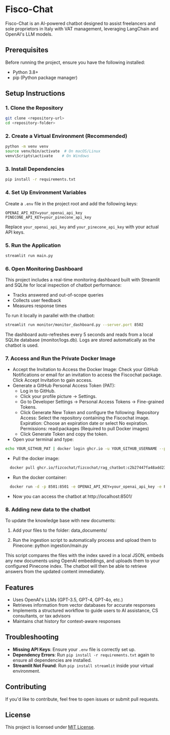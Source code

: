 # Fisco-Chat

Fisco-Chat is an AI-powered chatbot designed to assist freelancers and sole proprietors in Italy with VAT management, leveraging LangChain and OpenAI's LLM models. 

## Prerequisites

Before running the project, ensure you have the following installed:
- Python 3.8+
- pip (Python package manager)

## Setup Instructions

### 1. Clone the Repository
```bash
git clone <repository-url>
cd <repository-folder>
```

### 2. Create a Virtual Environment (Recommended)
```bash
python -m venv venv
source venv/bin/activate  # On macOS/Linux
venv\Scripts\activate    # On Windows
```

### 3. Install Dependencies
```bash
pip install -r requirements.txt
```

### 4. Set Up Environment Variables
Create a `.env` file in the project root and add the following keys:
```
OPENAI_API_KEY=your_openai_api_key
PINECONE_API_KEY=your_pinecone_api_key
```
Replace `your_openai_api_key` and `your_pinecone_api_key` with your actual API keys.

### 5. Run the Application
```bash
streamlit run main.py
```

### 6. Open Monitoring Dashboard
This project includes a real-time monitoring dashboard built with Streamlit and SQLite for local inspection of chatbot performance:
- Tracks answered and out-of-scope queries
- Collects user feedback
- Measures response times

To run it locally in parallel with the chatbot:
```bash
streamlit run monitor/monitor_dashboard.py --server.port 8502
```
The dashboard auto-refreshes every 5 seconds and reads from a local SQLite database (monitor/logs.db). Logs are stored automatically as the chatbot is used.

### 7.  Access and Run the Private Docker Image

- Accept the Invitation to Access the Docker Image: Check your GitHub Notifications or email for an invitation to access the Fiscochat package. Click Accept Invitation to gain access.
- Generate a GitHub Personal Access Token (PAT):
  - Log in to GitHub.
  - Click your profile picture → Settings.
  - Go to Developer Settings → Personal Access Tokens → Fine-grained Tokens.
  - Click Generate New Token and configure the following: Repository Access: Select the repository containing the Fiscochat image. Expiration: Choose an expiration date or select No expiration. Permissions: read:packages (Required to pull Docker images)
  - Click Generate Token and copy the token.
- Open your terminal and type:
```bash
echo YOUR_GITHUB_PAT | docker login ghcr.io -u YOUR_GITHUB_USERNAME --password-stdin
```
- Pull the docker image:
```bash
  docker pull ghcr.io/fizcochat/fizcochat/rag_chatbot:c2b27447fa48add23da1b773804833be4615e251
  ```
- Run the docker container:
```bash  
  docker run -d -p 8501:8501 -e OPENAI_API_KEY=your_openai_api_key -e PINECONE_API_KEY=your_pinecone_api_key ghcr.io/fizcochat/fizcochat/rag_chatbot:latest
```
- Now you can access the chatbot at http://localhost:8501/

### 8. Adding new data to the chatbot
To update the knowledge base with new documents:
1. Add your files to the folder:
    data_documents/

2. Run the ingestion script to automatically process and upload them to Pinecone:
   python ingestion/main.py

This script compares the files with the index saved in a local JSON, embeds any new documents using OpenAI embeddings, and uploads them to your configured Pinecone index. The chatbot will then be able to retrieve answers from the updated content immediately.

## Features
- Uses OpenAI's LLMs (GPT-3.5, GPT-4, GPT-4o, etc.)
- Retrieves information from vector databases for accurate responses
- Implements a structured workflow to guide users to AI assistance, CS consultants, or tax advisors
- Maintains chat history for context-aware responses

## Troubleshooting
- **Missing API Keys**: Ensure your `.env` file is correctly set up.
- **Dependency Errors**: Run `pip install -r requirements.txt` again to ensure all dependencies are installed.
- **Streamlit Not Found**: Run `pip install streamlit` inside your virtual environment.

## Contributing
If you'd like to contribute, feel free to open issues or submit pull requests.

## License
This project is licensed under [MIT License](LICENSE).
